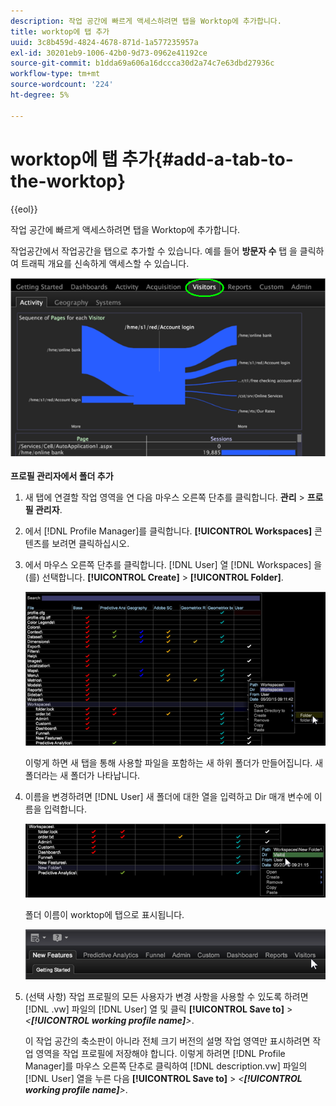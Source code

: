 ```yaml
---
description: 작업 공간에 빠르게 액세스하려면 탭을 Worktop에 추가합니다.
title: worktop에 탭 추가
uuid: 3c8b459d-4824-4678-871d-1a577235957a
exl-id: 30201eb9-1006-42b0-9d73-0962e41192ce
source-git-commit: b1dda69a606a16dccca30d2a74c7e63dbd27936c
workflow-type: tm+mt
source-wordcount: '224'
ht-degree: 5%

---
```


# worktop에 탭 추가{#add-a-tab-to-the-worktop}

{{eol}}

작업 공간에 빠르게 액세스하려면 탭을 Worktop에 추가합니다.

작업공간에서 작업공간을 탭으로 추가할 수 있습니다. 예를 들어 **방문자 수** 탭 을 클릭하여 트래픽 개요를 신속하게 액세스할 수 있습니다.

![](assets/client-tab.png)

**프로필 관리자에서 폴더 추가**

1. 새 탭에 연결할 작업 영역을 연 다음 마우스 오른쪽 단추를 클릭합니다. **관리** > **프로필 관리자**.
1. 에서 [!DNL Profile Manager]를 클릭합니다. **[!UICONTROL Workspaces]** 콘텐츠를 보려면 클릭하십시오.
1. 에서 마우스 오른쪽 단추를 클릭합니다. [!DNL User] 열 [!DNL Workspaces] 을(를) 선택합니다. **[!UICONTROL Create]** > **[!UICONTROL Folder]**.

   ![](assets/tabs_on_worktop.png)

   이렇게 하면 새 탭을 통해 사용할 파일을 포함하는 새 하위 폴더가 만들어집니다. 새 폴더라는 새 폴더가 나타납니다.
1. 이름을 변경하려면 [!DNL User] 새 폴더에 대한 열을 입력하고 Dir 매개 변수에 이름을 입력합니다.

   ![](assets/tabs_on_workto_1.png)

   폴더 이름이 worktop에 탭으로 표시됩니다.

   ![](assets/tabs_on_workto_2.png)

1. (선택 사항) 작업 프로필의 모든 사용자가 변경 사항을 사용할 수 있도록 하려면 [!DNL .vw] 파일의 [!DNL User] 열 및 클릭 **[!UICONTROL Save to]** > *&lt;**[!UICONTROL working profile name]**>*.

   이 작업 공간의 축소판이 아니라 전체 크기 버전의 설명 작업 영역만 표시하려면 작업 영역을 작업 프로필에 저장해야 합니다. 이렇게 하려면 [!DNL Profile Manager]를 마우스 오른쪽 단추로 클릭하여 [!DNL description.vw] 파일의 [!DNL User] 열을 누른 다음 **[!UICONTROL Save to]** > *&lt;**[!UICONTROL working profile name]**>*.
